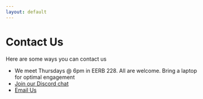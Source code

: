 ```yaml
---
layout: default
---
```


# Contact Us
Here are some ways you can contact us

* We meet Thursdays @ 6pm in EERB 228. All are welcome. Bring a laptop for optimal engagement
* [Join our Discord chat](/discord/)
* [Email Us](mailto:datda.uwyo@gmail.com)
